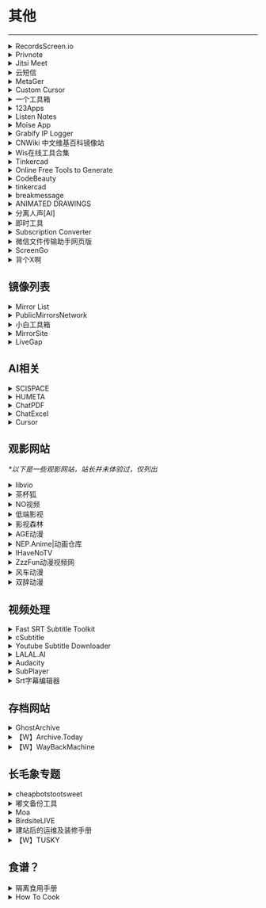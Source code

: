 # 其他

---

<div class="grid">
    <div><details><summary>RecordsScreen.io</summary><p>一款不需要安装就能使用的在线录屏工具，支持录制整个屏幕、浏览器、指定标签页，支持前置摄像头，无需下载任何安装包，有浏览器、有网就能录屏。但不能关掉麦克风声音，输出是视频格式是webm。<br/><a href="https://recordscreen.io/" target="_blank" role="button" class="outline">访问网站</a></p></details></div>
    <div><details><summary>Privnote</summary><p>免费且开箱即用的阅后即焚网站。<br/><a href="https://privnote.com/" target="_blank" role="button" class="outline">访问网站</a></p></details></div>
    <div><details><summary>Jitsi Meet</summary><p>一个免登录的线上会议平台。<br/><a href="https://meet.jit.si/" target="_blank" role="button" class="outline">访问网站</a></p></details></div>
</div>
<div class="grid">
    <div><details><summary>云短信</summary><p>一个免费的可以用临时号码接短信验证码的网站<br/><a href="https://yunduanxin.net/" target="_blank" role="button" class="outline">访问网站</a></p></details></div>
    <div><details><summary>MetaGer</summary><p>墙内应该可以稳定连接的搜索引擎（可能比较慢）<br/>它主要用的是未经审查的真国际版 Bing 的结果，所以中文的准确性会比墙内的 Bing 好很多，而且提供匿名代理功能，点 open anonymously 进入网页可以无需翻墙很方便地查看维基百科等图文为主的网站，但设置的语言没有中文。<br/><a href="https://metager.org/" target="_blank" role="button" class="outline">访问网站</a></p></details></div>
     <div><details><summary>Custom Cursor</summary><p>一个鼠标自定指针网站，有chrome插件+windows客户端<br/>网站上有制作好的各种鼠标指针。<br/>Windows客户端还可以自己上传图片制作<br/><a href="https://custom-cursor.com/" target="_blank" role="button" class="outline">访问网站</a></p></details></div>
</div>
<div class="grid">
    <div><div><details><summary>一个工具箱</summary><p>一个比较全的网页版工具箱<br/><a href="http://www.atoolbox.net/" target="_blank" role="button" class="outline">访问网站</a></p></details></div></div>
    <div><details><summary>123Apps</summary><p>一个好用的音视频及PDF在线编辑网站<br/><a href="https://123apps.com/cn/" target="_blank" role="button" class="outline">访问网站</a></p></details></div>
    <div><details><summary>Listen Notes</summary><p>一个播客搜索引擎<br/><a href="https://www.listennotes.com/zh-hans/" target="_blank" role="button" class="outline">访问网站</a></p></details></div>
</div>
<div class="grid">
    <div><details><summary>Moise App</summary><p>一个可以把伴奏人声很好的分离，单独提取的网站，在线网页就可以保存上传。直接注册每个月有五次免费机会。<br/><a href="https://moises.ai/" target="_blank" role="button" class="outline">访问网站</a></p></details></div>
    <div><details><summary>Grabify IP Logger</summary><p>一个追踪链接服务商，同时也提供短链接服务<br/><a href="https://grabify.link/" target="_blank" role="button" class="outline">访问网站</a></p></details></div>
    <div><details><summary>CNWiki 中文维基百科镜像站</summary><p>一个维基百科全量同步中文镜像站，在中国大陆可以直接访问，由原Mirrors.pw团队运营<br/><a href="https://www.cnwiki.me/" target="_blank" role="button" class="outline">访问网站</a></p></details></div>
</div>
<div class="grid">
    <div><details><summary>Wis在线工具合集</summary><p>包含词云、PDF编辑、区位分析工具、旅游资源数据库、绘图等工具的在线工具网站。<br/><a href="https://mywis.cn/tools" target="_blank" role="button" class="outline">访问网站</a></p></details></div>
    <div><details><summary>Tinkercad</summary><p>一个简单直觉的线上3D建模网站，可以上传SVG档，用右上差集联集之类的功能可以做出很多种的切割，功能里的特色的挤出可以自己捏造型<br/><a href="https://www.tinkercad.com/" target="_blank" role="button" class="outline">访问网站</a></p></details></div>
    <div><details><summary>Online Free Tools to Generate</summary><p>一个网页工具箱，好像关于网站开发的工具比较多<br/><a href="https://online-free-tools.com/en/index" target="_blank" role="button" class="outline">访问网站</a></p></details></div>
</div>
<div class="grid">
    <div><details><summary>CodeBeauty</summary><p>一个编程相关的网页工具箱<br/><a href="https://codebeautify.org/" target="_blank" role="button" class="outline">访问网站</a></p></details></div>
    <div><details><summary>tinkercad</summary><p>一个可免费用于非商业领域的3D模型网站，提供web版和app版<br/><a href="https://www.onshape.com/en/" target="_blank" role="button" class="outline">访问网站</a></p></details></div>
    <div><details><summary>breakmessage</summary><p>一个在电脑屏幕上显示离开信息的网站（不过也可以用Word？）<br/><a href="https://breakmessage.com/" target="_blank" role="button" class="outline">访问网站</a></p></details></div>
</div>
<div class="grid">
    <div><details><summary>ANIMATED DRAWINGS</summary><p>一个可以给自己的画绑定骨骼然后让它动起来的网站<br/><a href="https://sketch.metademolab.com/" target="_blank" role="button" class="outline">访问网站</a></p></details></div>
    <div><details><summary>分离人声[AI]</summary><p>一个可以免登录分离音乐中的人声和伴奏的网站<br/><a href="https://vocalremover.org/zh/" target="_blank" role="button" class="outline">访问网站</a></p></details></div>
    <div><details><summary>即时工具</summary><p>一个内容挺全的在线工具箱<br/><a href="https://www.67tool.com/" target="_blank" role="button" class="outline">访问网站</a></p></details></div>
</div>
<div class="grid">
    <div><details><summary>Subscription Converter</summary><p>一个可以在各种科学上网软件之间转换订阅格式的网站<br/><a href="https://sub-web.netlify.app/" target="_blank" role="button" class="outline">访问网站</a></p></details></div>
    <div><details><summary>微信文件传输助手网页版</summary><p>如果临时需要在陌生电脑上传输文件，可以使用这个网页版文件传输助手，微信扫码登录即可，可以双向互传文本、图片和文件，退出浏览器即退出登录，无需下载微信，比较方便。<br/><a href="https://filehelper.weixin.qq.com/" target="_blank" role="button" class="outline">访问网站</a></p></details></div>
    <div><details><summary>ScreenGo</summary><p>一个可以通过浏览器共享屏幕的网站<br/><a href="https://app.screego.net/" target="_blank" role="button" class="outline">访问网站</a><br/><a href="https://github.com/screego/server/" target="_blank" role="button" class="outline">源码地址</a></p></details></div>
</div>
<div class="grid">
    <div><details><summary>背个X啊</summary><p>一个通过挖孔的方法辅助背书的网站，也有自己的APP和小程序。APP和小程序用起来会更顺手一些<br/><a href="https://beigexa.com/" target="_blank" role="button" class="outline">访问网站</a></p></details></div>
    <div> </div>
    <div> </div>
</div>

## 镜像列表

<div class="grid">
     <div><details><summary>Mirror List</summary><p>这是一个由私人维护的镜像站列表，其中包含了中国大陆可直接访问的Google Search、Google Scholar、Wayback Machine（网页时光机）、DuckDuckGo（另一个搜索引擎）、Github、OpenSources镜像。现在域名已被DNS污染，无法打开，请直接访问仓库GitHub【W】。<br/><a href="https://www.library.ac.cn/" target="_blank" role="button" class="outline">访问网站</a><br/><a href="https://github.com/librarycloud/list" target="_blank" role="button" class="outline">GitHub仓库</a></p></details></div>
    <div><details><summary>PublicMirrorsNetwork</summary><p>一个免费国外网站反向代理网站，提供Google、Google Scholar、Wikipedia、Telegraph等网站的镜像服务。原mirrors.pw，因域名被污染所以换了域名<br/><a href="https://sb250.gq/" target="_blank" role="button" class="outline">访问网站</a></p></details></div>
    <div><details><summary>小白工具箱</summary><p>一个搜集了SCIHub、ZLibrary、LibGen、Google和Google学术等网站镜像站的网站。<br/><a href="https://www.ooopn.com/" target="_blank" role="button" class="outline">访问网站</a></p></details></div>
</div>
<div class="grid">
    <div><details><summary>MirrorSite</summary><p>GitHub上网友整理的镜像网站列表，包括ChatGPT、Google系列产品、SCI-Hub、GitHub等网站<br/><a href="https://github.com/runningcheese/MirrorSite" target="_blank" role="button" class="outline">访问网站</a><br/><a href="https://githubfast.com/runningcheese/Awesome-AI" target="_blank" role="button" class="outline">镜像链接（1）</a><br/><a href="https://521github.com/runningcheese/MirrorSite" target="_blank" role="button" class="outline">镜像链接（2）</a></p></details></div>
    <div><details><summary>LiveGap</summary><p>一个在线表格制作网站，可以制作精美的图表，基本功能可免登录使用<br/><a href="https://charts.livegap.com/?lan=zh" target="_blank" role="button" class="outline">访问网站</a></p></details></div>
    <div> </div>
</div>

## AI相关

<div class="grid">
    <div><details><summary>SCISPACE</summary><p>一个可以用AI帮你读论文的网站，可以直接在线查找，也可以上传PDF<br/><a href="https://typeset.io/" target="_blank" role="button" class="outline">访问网站</a></p></details></div>
    <div><details><summary>HUMETA</summary><p>一个可以自己上传PDF，让AI帮你读论文的网站<br/><a href="https://www.humata.ai/" target="_blank" role="button" class="outline">访问网站</a></p></details></div>
    <div><details><summary>ChatPDF</summary><p>一个可以上传PDF并让AI理解PDF内容的网站<br/><a href="https://www.chatpdf.com/" target="_blank" role="button" class="outline">访问网站</a></p></details></div>
</div>
<div class="grid">
    <div><details><summary>ChatExcel</summary><p>一个可以用ChatGPT做表的网站<br/><a href="https://chatexcel.com/" target="_blank" role="button" class="outline">访问网站</a></p></details></div>
    <div><details><summary>Cursor</summary><p>一个AI辅助编程的网站<br/><a href="https://www.cursor.so/" target="_blank" role="button" class="outline">访问网站</a></p></details></div>
    <div> </div>
</div>

## 观影网站

<i>*以下是一些观影网站，站长并未体验过，仅列出</i>

<div class="grid">
    <div><details><summary>libvio</summary><p><a href="https://www.libvio.me/" target="_blank" role="button" class="outline">访问网站</a></p></details></div>
    <div><details><summary>茶杯狐</summary><p><a href="https://cupfox.app/" target="_blank" role="button" class="outline">访问网站</a></p></details></div>
    <div><details><summary>NO视频</summary><p><a href="https://www.novipnoad.com/" target="_blank" role="button" class="outline">访问网站</a></p></details></div>
</div>
<div class="grid">
    <div><details><summary>低端影视</summary><p><a href="https://ddrk.me/" target="_blank" role="button" class="outline">访问网站</a></p></details></div>
    <div><details><summary>影视森林</summary><p>一个比较全的影视导航小站<br/><a href="http://www.549.tv/" target="_blank" role="button" class="outline">访问网站</a></p></details></div>
    <div><details><summary>AGE动漫</summary><p><a href="https://www.agemys.com/" target="_blank" role="button" class="outline">访问网站</a></p></details></div>
</div>
<div class="grid">
    <div><details><summary>NEP.Anime|动画仓库</summary><p>一个Telegram 的动画仓库频道，是机器人自动抓取各大BT站的新番资源，因为这个频道是18年才有的，所以18年之前的动画没有。可以在频道内在线观看也可以下载观看。<br/><a href="https://t.me/AnimeNep" target="_blank" role="button" class="outline">访问网站</a></p></details></div>
    <div><details><summary>IHaveNoTV</summary><p>一个可以看高清无水印纪录片的网站<br/><a href="https://ihavenotv.com/" target="_blank" role="button" class="outline">访问网站</a></p></details></div>
    <div><details><summary>ZzzFun动漫视频网</summary><p><a href="http://www.zzzfun.com/" target="_blank" role="button" class="outline">访问网站</a></p></details></div>
</div>
<div class="grid">
    <div><details><summary>风车动漫</summary><p><a href="https://dm530.org/" target="_blank" role="button" class="outline">访问网站</a></p></details></div>
    <div><details><summary>双辞动漫</summary><p><a href="https://www.scfun.net/" target="_blank" role="button" class="outline">访问网站</a></p></details></div>
    <div> </div>
</div>

## 视频处理

<div class="grid">
    <div><details><summary>Fast SRT Subtitle Toolkit</summary><p>超快上字幕的网站工具，把视频传到右边，逐字稿贴到左边，按开始之后再按播放视频，按K就可以自动帮你结束这行跳下一行，详细的快捷键下面有写，输出选SRT档（最简单的字幕档），建议一行不要超过22个字<br/><a href="https://srt.coderemixer.com/" target="_blank" role="button" class="outline">访问网站</a></p></details></div>
    <div><details><summary>cSubtitle</summary><p>一个可以自动辨识逐字稿且会生成正确的SRT档的网站，正确率很高，但只能用于三分钟的视频免费<br/><a href="https://www.csubtitle.com/" target="_blank" role="button" class="outline">访问网站</a></p></details></div>
    <div><details><summary>Youtube Subtitle Downloader</summary><p>可以下载youtube已经有的字幕SRT档<br/><a href="https://toolboxtw.com/downloader/youtube_subtitle" target="_blank" role="button" class="outline">访问网站</a></p></details></div>
</div>
<div class="grid">
    <div><details><summary>LALAL.AI</summary><p>可以分开人声轨和音轨的网站，总长超过一分半的会被卡掉，建议分小段，人声分的有点沙哑<br/><a href="https://www.lalal.ai/" target="_blank" role="button" class="outline">访问网站</a></p></details></div>
    <div><details><summary>Audacity</summary><p>一个开源的音频编辑软件，去噪音之类的功能很棒<br/><a href="https://www.audacityteam.org/" target="_blank" role="button" class="outline">访问网站</a></p></details></div>
    <div><details><summary>SubPlayer</summary><p>一个可以在线处理Srt字幕的网站，调整自动生成的字幕时很好用<br/><a href="https://subplayer.js.org/" target="_blank" role="button" class="outline">访问网站</a></p></details></div>
</div>
<div class="grid">
    <div><details><summary>Srt字幕编辑器</summary><p>另一个可以在线编辑字幕的网站<br/><a href="https://huiyingzimu.com/srt-editor/" target="_blank" role="button" class="outline">访问网站</a></p></details></div>
    <div> </div>
    <div> </div>
</div>

## 存档网站

<div class="grid">
    <div><details><summary>GhostArchive</summary><p>目前大陆可用且可以存档微信公众号的备份网站<br/><a href="https://ghostarchive.org/" target="_blank" role="button" class="outline">访问网站</a></p></details></div>
    <div><details><summary>【W】Archive.Today</summary><p>一个可以无视网站Robots.txt存档网站内容的备份网站<br/><a href="https://archive.today/" target="_blank" role="button" class="outline">访问网站</a></p></details></div>
    <div><details><summary>【W】WayBackMachine</summary><p>老牌网站存档网站，可以找到很多网页的备份<br/><a href="https://archive.org/web/" target="_blank" role="button" class="outline">访问网站</a></p></details></div>
</div>

## 长毛象专题

<div class="grid">
    <div><details><summary>cheapbotstootsweet</summary><p>一个教你做简单的Mastodon Bot的网站<br/><a href="https://cheapbotstootsweet.com/" target="_blank" role="button" class="outline">访问网站</a></p></details></div>
    <div><details><summary>嘟文备份工具</summary><p>长毛象嘟文备份工具<br/><a href="https://github.com/zero-mstd/mav-z" target="_blank" role="button" class="outline">访问网站</a><br/><a href="https://1234.as/@zero/106737013233732646" target="_blank" role="button" class="outline">使用教程</a></p></details></div>
    <div><details><summary>Moa</summary><p>可以把自己的推特账号上的发帖同步到自己毛象<br/><a href="https://moa.party/" target="_blank" role="button" class="outline">访问网站</a></p></details></div>
</div>
<div class="grid">
    <div><details><summary>BirdsiteLIVE</summary><p>可以让长毛象账号关注推特账号<br/><a href="https://birdsite.slashdev.space/" target="_blank" role="button" class="outline">访问网站</a></p></details></div>
    <div><details><summary>建站后的运维及装修手册</summary><p>长毛象建站指南！可以自己建一个玩玩！<br/><a href="https://mantyke.icu/posts/2022/mastodon_mammota/" target="_blank" role="button" class="outline">访问网站</a></p></details></div>
    <div><details><summary>【W】TUSKY</summary><p>一个开源的第三方Mastodon安卓客户端，使用体验很不错<br/><a href="https://tusky.app/" target="_blank" role="button" class="outline">访问网站</a></p></details></div>
</div>

## 食谱？

<div class="grid">
    <div><details><summary>隔离食用手册</summary><p>一个UI很漂亮的开源做菜网站，可以根据你现有的食材和烹饪工具选择合适的菜，并且提供b站的视频教程地址<br/><a href="https://cook.yunyoujun.cn/" target="_blank" role="button" class="outline">访问网站</a><br/><a href="https://github.com/YunYouJun/cook" target="_blank" role="button" class="outline">查看源码</a></p></details></div>
    <div><details><summary>How To Cook</summary><p>一个开源的菜谱很精准可控的做菜网站<br/><a href="https://cook.aiurs.co/" target="_blank" role="button" class="outline">访问网站</a><br/><a href="https://github.com/Anduin2017/HowToCook" target="_blank" role="button" class="outline">查看源码</a></p></details></div>
    <div> </div>
</div>
